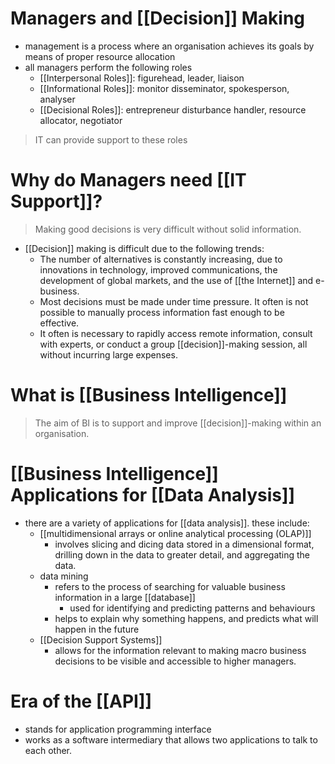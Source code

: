 # Managers and [[Decision]] Making
- management is a process where an organisation achieves its goals by means of proper resource allocation
- all managers perform the following roles
	- [[Interpersonal Roles]]: figurehead, leader, liaison
	- [[Informational Roles]]: monitor disseminator, spokesperson, analyser
	- [[Decisional Roles]]: entrepreneur disturbance handler, resource allocator, negotiator 
> IT can provide support to these roles
# Why do Managers need [[IT Support]]?
> Making good decisions is very difficult without solid information. 
- [[Decision]] making is difficult due to the following trends:
	- The number of alternatives is constantly increasing, due to innovations in technology, improved communications, the development of global markets, and the use of [[the Internet]] and e-business.
	- Most decisions must be made under time pressure. It often is not possible to manually process information fast enough to be effective.
	- It often is necessary to rapidly access remote information, consult with experts, or conduct a group [[decision]]-making session, all without incurring large expenses.
# What is [[Business Intelligence]]
> The aim of BI is to support and improve [[decision]]-making within an organisation.

# [[Business Intelligence]] Applications for [[Data Analysis]]
- there are a variety of applications for [[data analysis]]. these include:
	- [[multidimensional arrays or online analytical processing (OLAP)]]
		- involves slicing and dicing data stored in a dimensional format, drilling down in the data to greater detail, and aggregating the data.
	- data mining
		- refers to the process of searching for valuable business information in a large [[database]]
			- used for identifying and predicting patterns and behaviours
		- helps to explain why something happens, and predicts what will happen in the future
	- [[Decision Support Systems]]
		- allows for the information relevant to making macro business decisions to be visible and accessible to higher managers. 
# Era of the [[API]]
- stands for application programming interface
- works as a software intermediary that allows two applications to talk to each other. 
